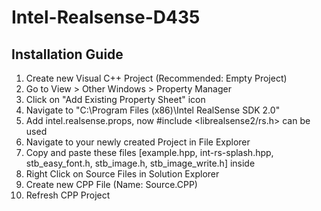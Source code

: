 # Intel-Realsense-D435

## Installation Guide
1. Create new Visual C++ Project (Recommended: Empty Project)
2. Go to View > Other Windows > Property Manager
3. Click on "Add Existing Property Sheet" icon
4. Navigate to "C:\Program Files (x86)\Intel RealSense SDK 2.0"
5. Add intel.realsense.props, now #include <librealsense2/rs.h> can be used
6. Navigate to your newly created Project in File Explorer
7. Copy and paste these files [example.hpp, int-rs-splash.hpp, stb_easy_font.h, stb_image.h, stb_image_write.h] inside
8. Right Click on Source Files in Solution Explorer
9. Create new CPP File (Name: Source.CPP)
10. Refresh CPP Project 
